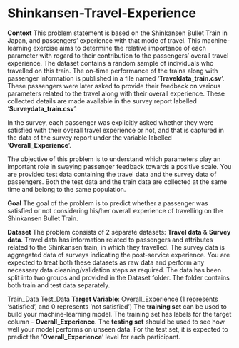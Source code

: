 # Shinkansen-Travel-Experience
**Context**
This problem statement is based on the Shinkansen Bullet Train in Japan, and passengers’ experience with that mode of travel. This machine-learning exercise aims to determine the relative importance of each parameter with regard to their contribution to the passengers’ overall travel experience. The dataset contains a random sample of individuals who travelled on this train. The on-time performance of the trains along with passenger information is published in a file named ‘**Traveldata_train.csv**’. These passengers were later asked to provide their feedback on various parameters related to the travel along with their overall experience. These collected details are made available in the survey report labelled ‘**Surveydata_train.csv**’.

In the survey, each passenger was explicitly asked whether they were satisfied with their overall travel experience or not, and that is captured in the data of the survey report under the variable labelled ‘**Overall_Experience**’.

The objective of this problem is to understand which parameters play an important role in swaying passenger feedback towards a positive scale. You are provided test data containing the travel data and the survey data of passengers. Both the test data and the train data are collected at the same time and belong to the same population.

**Goal**
The goal of the problem is to predict whether a passenger was satisfied or not considering his/her overall experience of travelling on the Shinkansen Bullet Train.

**Dataset**
The problem consists of 2 separate datasets: **Travel data** & **Survey data**. Travel data has information related to passengers and attributes related to the Shinkansen train, in which they travelled. The survey data is aggregated data of surveys indicating the post-service experience. You are expected to treat both these datasets as raw data and perform any necessary data cleaning/validation steps as required.
The data has been split into two groups and provided in the Dataset folder. The folder contains both train and test data separately.

Train_Data
Test_Data
**Target Variable**: Overall_Experience (1 represents ‘satisfied’, and 0 represents ‘not satisfied’)
The **training set** can be used to build your machine-learning model. The training set has labels for the target column - **Overall_Experience**.
The **testing set** should be used to see how well your model performs on unseen data. For the test set, it is expected to predict the ‘**Overall_Experience**’ level for each participant.
